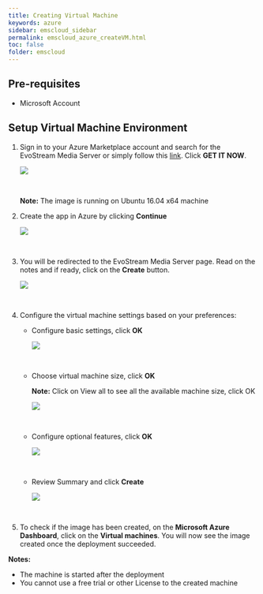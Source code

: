 ```yaml
---
title: Creating Virtual Machine
keywords: azure
sidebar: emscloud_sidebar
permalink: emscloud_azure_createVM.html
toc: false
folder: emscloud
---
```




## Pre-requisites

- Microsoft Account




## Setup Virtual Machine Environment

1. Sign in to your Azure Marketplace account and search for the EvoStream Media Server or simply follow this [link](https://azuremarketplace.microsoft.com/en-us/marketplace/apps/evostream-inc.evostream-media-server?tab=Overview). Click **GET IT NOW**.

   ![](images/emscloud/azure_ems2.JPG)

   ​

   **Note:** The image is running on Ubuntu 16.04 x64 machine

2. Create the app in Azure by clicking **Continue**

   ![](images/emscloud/azure_create.jpg)

   ​

3. You will be redirected to the EvoStream Media Server page.  Read on the notes and if ready, click on the **Create** button.

   ![](images/emscloud/azure_createapp.jpg)

   ​

4. Configure the virtual machine settings based on your preferences:

   - Configure basic settings, click **OK**

     ![](images/emscloud/basics.jpg)

     ​

   - Choose virtual machine size, click **OK**

     **Note:** Click on View all to see all the available machine size, click OK

     ![](images/emscloud/size.jpg)

     ​

   - Configure optional features, click **OK**

     ![](images/emscloud/optional.jpg)

     ​

   - Review Summary and click **Create**

     ![](images/emscloud/buy.jpg)

     ​




5. To check if the image has been created, on the **Microsoft Azure Dashboard**, click on the **Virtual machines**. You will now see the image created once the deployment succeeded.



**Notes:**

- The machine is started after the deployment
- You cannot use a free trial or other License to the created machine
